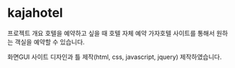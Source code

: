 # kajahotel

프로젝트 개요
호텔을 예약하고 싶을 때 호텔 자체 예약 가자호텔 사이트를 통해서 원하는 객실을 예약할 수 있습니다.

화면GUI
사이트 디자인과 틀 제작(html, css, javascript, jquery) 제작하였습니다.
